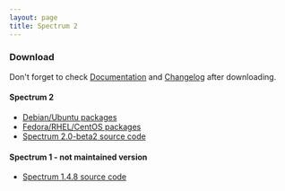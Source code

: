 ```yaml
---
layout: page
title: Spectrum 2
---
```


### Download

Don't forget to check [Documentation](http://spectrum.im/documentation) and [Changelog](http://hanzz.github.com/libtransport/changelog) after downloading.

#### Spectrum 2

* [Debian/Ubuntu packages](http://spectrum.im/documentation/installation/debian_ubuntu.html)
* [Fedora/RHEL/CentOS packages](http://spectrum.im/documentation/installation/fedora_rhel.html)
* [Spectrum 2.0-beta2 source code](https://github.com/downloads/hanzz/libtransport/spectrum-2.0.0-beta2.tar.gz)

#### Spectrum 1 - not maintained version

* [Spectrum 1.4.8 source code](https://github.com/downloads/hanzz/libtransport/spectrum-1.4.8.tar.gz)
